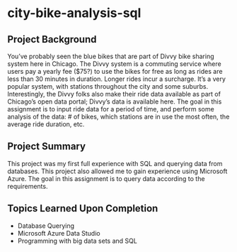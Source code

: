 # city-bike-analysis-sql

## Project Background
You’ve probably seen the blue bikes that are part of Divvy bike sharing system here in Chicago. The Divvy system is a commuting service where users pay a yearly fee ($75?) to use the bikes for free as long as rides are less than 30 minutes in duration. Longer rides incur a surcharge. It’s a very popular system, with stations throughout the city and some suburbs. Interestingly, the Divvy folks also make their ride data available as part of Chicago’s open data portal; Divvy’s data is available here. The goal in this assignment is to input ride data for a period of time, and perform some analysis of the data: # of bikes, which stations are in use the most often, the average ride duration, etc.

## Project Summary
This project was my first full experience with SQL and querying data from databases. This project also allowed me to gain experience using Microsoft Azure. The goal in this assignment is to query data according to the requirements.

## Topics Learned Upon Completion
* Database Querying
* Microsoft Azure Data Studio
* Programming with big data sets and SQL
